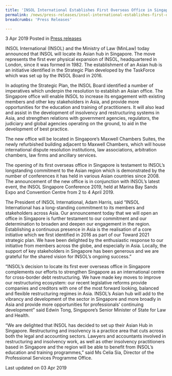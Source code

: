 ```yaml
---
title: 'INSOL International Establishes First Overseas Office in Singapore'
permalink: /news/press-releases/insol-international-establishes-first-overseas-office-in-singapo
breadcrumbs: 'Press Releases'

---
```



3 Apr 2019 Posted in [Press releases](/news/press-releases)

INSOL International (INSOL) and the Ministry of Law (MinLaw) today announced that INSOL will locate its Asian hub in Singapore. The move represents the first ever physical expansion of INSOL, headquartered in London, since it was formed in 1982. The establishment of an Asian hub is an initiative identified in the Strategic Plan developed by the TaskForce which was set up by the INSOL Board in 2016.

 

In adopting the Strategic Plan, the INSOL Board identified a number of imperatives which underpin the resolution to establish an Asian office. The Singapore office will enable INSOL to increase its engagement with existing members and other key stakeholders in Asia, and provide more opportunities for the education and training of practitioners. It will also lead and assist in the development of insolvency and restructuring systems in Asia, and strengthen relations with government agencies, regulators, the judiciary and global agencies operating on the ground, to aid in the development of best practice.

 

The new office will be located in Singapore’s Maxwell Chambers Suites, the newly refurbished building adjacent to Maxwell Chambers, which will house international dispute resolution institutions, law associations, arbitration chambers, law firms and ancillary services. 

 

The opening of its first overseas office in Singapore is testament to INSOL’s longstanding commitment to the Asian region which is demonstrated by the number of conferences it has held in various Asian countries since 2008. The announcement of the new office is in conjunction with INSOL’s latest event, the INSOL Singapore Conference 2019, held at Marina Bay Sands Expo and Convention Centre from 2 to 4 April 2019.

 

The President of INSOL International, Adam Harris, said “INSOL International has a long-standing commitment to its members and stakeholders across Asia. Our announcement today that we will open an office in Singapore is further testament to our commitment and our determination to broaden and deepen our engagement in the region. Establishing a continuous presence in Asia is the realisation of a core initiative which we first identified in 2016 as part of our Toward 2021 strategic plan. We have been delighted by the enthusiastic response to our initiative from members across the globe, and especially in Asia. Locally, the support of key stakeholders in Singapore has been generous and we are grateful for the shared vision for INSOL’s ongoing success.”

 

“INSOL’s decision to locate its first ever overseas office in Singapore complements our efforts to strengthen Singapore as an international centre for cross-border debt restructuring. We have made key moves to improve our restructuring ecosystem: our recent legislative reforms provide companies and creditors with one of the most forward looking, balanced and flexible restructuring regimes in Asia. INSOL’s Asian hub will add to the vibrancy and development of the sector in Singapore and more broadly in Asia and provide more opportunities for professionals’ continuing development” said Edwin Tong, Singapore’s Senior Minister of State for Law and Health.

 

“We are delighted that INSOL has decided to set up their Asian Hub in Singapore. Restructuring and insolvency is a practice area that cuts across both the legal and accounting sectors. Lawyers and accountants involved in restructuring and insolvency work, as well as other insolvency practitioners based in Singapore and the region will be able to benefit from INSOL’s education and training programmes,” said Ms Celia Sia, Director of the Professional Services Programme Office.


<p class="right-side-updated">Last updated on 03 Apr 2019</p>

